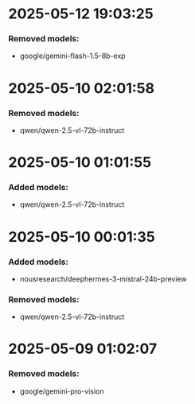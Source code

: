 # 2025-05-12 19:03:25

### Removed models:
- google/gemini-flash-1.5-8b-exp
# 2025-05-10 02:01:58

### Removed models:
- qwen/qwen-2.5-vl-72b-instruct
# 2025-05-10 01:01:55
### Added models:
- qwen/qwen-2.5-vl-72b-instruct

# 2025-05-10 00:01:35
### Added models:
- nousresearch/deephermes-3-mistral-24b-preview
### Removed models:
- qwen/qwen-2.5-vl-72b-instruct
# 2025-05-09 01:02:07

### Removed models:
- google/gemini-pro-vision
